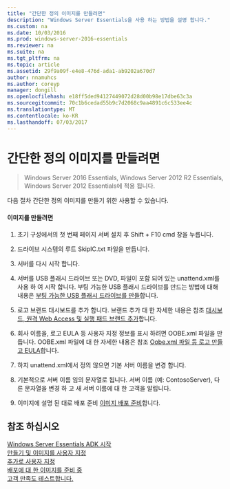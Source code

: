 ```yaml
---
title: "간단한 정의 이미지를 만들려면"
description: "Windows Server Essentials을 사용 하는 방법을 설명 합니다."
ms.custom: na
ms.date: 10/03/2016
ms.prod: windows-server-2016-essentials
ms.reviewer: na
ms.suite: na
ms.tgt_pltfrm: na
ms.topic: article
ms.assetid: 29f9a09f-e4e8-476d-ada1-ab9202a670d7
author: nnamuhcs
ms.author: coreyp
manager: dongill
ms.openlocfilehash: e18ff5ded94127449072d28d00b98e17dbe63c3a
ms.sourcegitcommit: 70c1b6cedad55b9c7d2068c9aa4891c6c533ee4c
ms.translationtype: MT
ms.contentlocale: ko-KR
ms.lasthandoff: 07/03/2017
---
```

# <a name="create-a-simple-customized-image"></a>간단한 정의 이미지를 만들려면

>Windows Server 2016 Essentials, Windows Server 2012 R2 Essentials, Windows Server 2012 Essentials에 적용 됩니다.

다음 절차 간단한 정의 이미지를 만들기 위한 사용할 수 있습니다.  
  
#### <a name="to-create-the-image"></a>이미지를 만들려면  
  
1.  초기 구성에서의 첫 번째 페이지 서버 설치 후 Shift + F10 cmd 창을 누릅니다.  
  
2.  드라이브 시스템의 루트 SkipIC.txt 파일을 만듭니다.  
  
3.  서버를 다시 시작 합니다.  
  
4.  서버를 USB 플래시 드라이브 또는 DVD, 파일이 포함 되어 있는 unattend.xml를 사용 하 여 시작 합니다. 부팅 가능한 USB 플래시 드라이브를 만드는 방법에 대해 내용은 [부팅 가능한 USB 플래시 드라이브를 만들](Create-a-Bootable-USB-Flash-Drive.md)합니다.  
  
5.  로고 브랜드 대시보드를 추가 합니다. 브랜드 추가 대 한 자세한 내용은 참조 [대시보드, 원격 Web Access 및 실행 패드 브랜드 추가](Add-Branding-to-the-Dashboard--Remote-Web-Access--and-Launchpad.md)합니다.  
  
6.  회사 이름을, 로고 EULA 등 사용자 지정 정보를 표시 하려면 OOBE.xml 파일을 만듭니다. OOBE.xml 파일에 대 한 자세한 내용은 참조 [Oobe.xml 파일 등 로고 만들고 EULA](Create-the-Oobe.xml-File-Including-Logo-and-EULA.md)합니다.  
  
7.  하지 unattend.xml에서 정의 않으면 기본 서버 이름을 변경 합니다.  
  
8.  기본적으로 서버 이름 임의 문자열로 됩니다. 서버 이름 (예: ContosoServer), 다른 문자열을 변경 하 고 새 서버 이름에 대 한 고객을 알립니다.  
  
9. 이미지에 설명 된 대로 배포 준비 [이미지 배포 준비](Preparing-the-Image-for-Deployment.md)합니다.  
  
## <a name="see-also"></a>참조 하십시오  
 [Windows Server Essentials ADK 시작](Getting-Started-with-the-Windows-Server-Essentials-ADK.md)   
 [만들기 및 이미지를 사용자 지정](Creating-and-Customizing-the-Image.md)   
 [추가로 사용자 지정](Additional-Customizations.md)   
 [배포에 대 한 이미지를 준비 중](Preparing-the-Image-for-Deployment.md)   
 [고객 만족도 테스트합니다.](Testing-the-Customer-Experience.md)